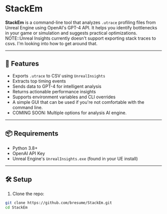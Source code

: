 # StackEm

**StackEm** is a command-line tool that analyzes `.utrace` profiling files from Unreal Engine using OpenAI's GPT-4 API. It helps you identify bottlenecks in your game or simulation and suggests practical optimizations.
NOTE::Unreal Insights currently doesn't support exporting stack traces to csvs. I'm looking into how to get around that.

---

## 🚀 Features

- Exports `.utrace` to CSV using `UnrealInsights`
- Extracts top timing events
- Sends data to GPT-4 for intelligent analysis
- Returns actionable performance insights
- Supports environment variables and CLI overrides
- A simple GUI that can be used if you're not comfortable with the command line.
- COMING SOON: Multiple options for analysis AI engine.

---

## 📦 Requirements

- Python 3.8+
- OpenAI API Key
- Unreal Engine's `UnrealInsights.exe` (found in your UE install)

---

## 🛠 Setup

1. Clone the repo:

```bash
git clone https://github.com/bresume/StackEm.git
cd StackEm
